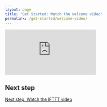 ```yaml
---
layout: page
title: "Get Started: Watch the welcome video"
permalink: /get-started/welcome-video/
---
```


<div class="embed-container"><iframe src="https://www.youtube.com/embed/HOjopM_BELg?rel=0" frameborder="0" allowfullscreen></iframe></div>

## Next step

[Next step: Watch the IFTTT video](/get-started/ifttt-tutorial/)